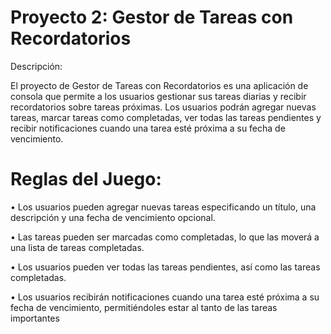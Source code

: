 # Proyecto 2: Gestor de Tareas con Recordatorios

Descripción:

El proyecto de Gestor de Tareas con Recordatorios es una aplicación de consola que 
permite a los usuarios gestionar sus tareas diarias y recibir recordatorios sobre tareas 
próximas. Los usuarios podrán agregar nuevas tareas, marcar tareas como completadas, 
ver todas las tareas pendientes y recibir notificaciones cuando una tarea esté próxima a su 
fecha de vencimiento.

# Reglas del Juego:

•  Los usuarios pueden agregar nuevas tareas especificando un título, una descripción 
   y una fecha de vencimiento opcional.

   
•  Las tareas pueden ser marcadas como completadas, lo que las moverá a una lista 
   de tareas completadas.

   
•  Los usuarios pueden ver todas las tareas pendientes, así como las tareas 
   completadas.

   
•  Los usuarios recibirán notificaciones cuando una tarea esté próxima a su fecha de 
   vencimiento, permitiéndoles estar al tanto de las tareas importantes
